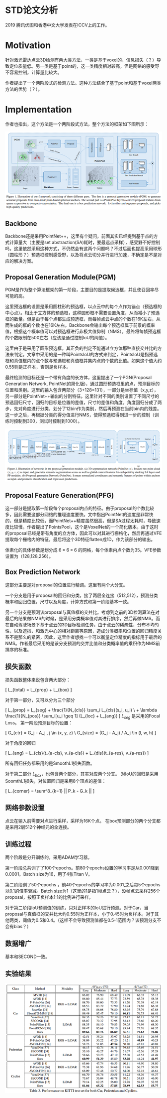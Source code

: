 # STD论文分析
2019 腾讯优图和香港中文大学发表在ICCV上的工作。

# Motivation
针对激光雷达点云3D检测有两大类方法，一类是基于voxel的，信息损失（？）导致定位质量低。另一类是基于point的，这一类精度相对较高，但是网络的感受野不容易控制，计算量比较大。

作者提出了一个两阶段式的检测方法。这种方法结合了基于point和基于voxel两类方法的优势（？）。

# Implementation
作者也指出，这个方法是一个两阶段式方法，整个方法的框架如下图所示：

<img alt="STD-23ec57f3.png" src="assets/STD-23ec57f3.png" width="" height="" >

## Backbone
Backbone还是采用PointNet++，这里有个疑问，前面其实已经提到基于点的方式计算量大（主要是set abstraction(SA)耗时，要最远点采样），感受野不好控制吗，这里依然采用这种方式，不仍然会有这两个问题吗？不过后面也提高采用球形（圆柱形？）预选框控制感受野，以及将点云切分并行进行加速，不确定是不是对应的解决方案。

## Proposal Generation Module(PGM)
PGM是作为整个算法框架的第一阶段，主要目的是提取候选框，并且使召回率尽可能的高。

这里预选框的设置是采用圆柱形的预选框，以点云中的每个点作为锚点（预选框的中心点）。相比于立方体的预选框，这种圆形框不需要设置角度，从而减小了预选框的数量。但是由于每个点都生成预选框，而每帧点云中点的个数在16K左右，从而生成的框的个数也在16K左右。Backbone会输出每个预选框属于前景的概率值，根据这个概率值可以对预选框进行非极大值抑制（NMS），最终将每帧预选框的个数限制在500左右（应该是通过控制IoU的阈值）。

这里由于是采用了圆形预选框，其正负的判定不能通过立方体那种直接交并比的方法来判定。文章中采用的是一种叫PointsIoU的方式来判定，PointsIoU是指预选框和真值框内的点个数与预选框和真值框并集内点的个数的比值。如果这个值大约0.55则是正样本，否则是负样本。

最终检测的目标还是一个带有角度的长方体，这里提出了一个PGN(Proposal Generation Network, PointNet的简化版)，通过圆形预选框里的点，预测目标的位置和类别。这里的输入包含两部分（3+128=131），一部分是坐标值（x,y,z），另一部分是PointNet++输出的分割特征。这里针对不同的类别设置了不同尺寸的预选回归尺寸，回归的目标是位置的差值，尺寸的差值和角度。角度回归分成了两步，先对角度进行分类，划分了12bin作为类别，然后再预测在当前bin内的残差。
这一步之后，再根据分类的得分值进行NMS，使得预选框得到进一步的控制（训练时控制到300，测试时控制到1000）。

<img alt="STD-31fb954d.png" src="assets/STD-31fb954d.png" width="" height="" >

## Proposal Feature Generation(PFG)
这一部分是提取第一阶段每个proposal内点的特征。由于proposal的个数比较多，因此需要这部分网络的推理速度要快。文中指出PointNet的速度是非常快的，但是精度比较低，而PointNet++精度虽然很高，但是SA过程太耗时，导致速度比较慢。作者提出了PointsPool，这个是VoxelNet的一个简化版本。由于这时的proposal已经是带有角度的立方体，因此可以对其进行栅格化，然后再通过VFE提取每个栅格内的特征，最后将这个3D特征flatten成1D，作为该部分的输出。

体素化的具体参数是划分成 $6 \times 6 \times 6$ 的网格，每个体素内点个数为35。VFE参数设置为（128,128,256）。

## Box Prediction Network
这部分主要是对proposal的位置进行精调。这里有两个大分支。

一个分支是用于proposal的回归和分类，接了两层全连接（512,512），预测分类概率和回归位置，尺寸以及角度，计算方式和第一阶段基本一致。

另一个分支是预测该proposal与真值框的交并比。考虑到之前的3D检测算法在对最后的结果做NMS的时候，是采用分类概率值对其进行排序，然后再做NMS。而在自动驾驶场景下基于点云的3D目标检测任务，由于点云的稀疏性，分布不均匀性，以及遮挡，和激光中心的相对距离等原因，造成分类概率和位置的回归精度关系不是那么的紧密，因此，这里作者想找一个可以衡量定位精度的指标用于最后的NMS。作者最后采用的是该分支预测的交并比值和分类概率值的乘积作为NMS前排序的标准。


## 损失函数
损失函数整体来说包含两大部分：

\[
L_{total} = L_{prop} + L_{box}
\]

对于第一部分，又可以分为三个部分

\[
L_{prop} = L_{seg} + \frac{1}{N_{cls}} \sum_i L_{cls}(s_i, u_i) \\
          + \lambda \frac{1}{N_{pos}} \sum_i[u_i \geq 1] (L_{loc} + L_{ang})
\]
$L_{seg}$ 是采用的Focal Loss。
第一阶段预测目标的设置：

\[
G_{ctr} = G_j - A_j , j \in (x, y, z) \\
G_{size} = (G_j - A_j) / A_j \in (l, w, h)
\]

对于角度的回归

\[
L_{ang} = L_{cls}(t_{a-cls}, v_{a-cls}) + L_{dis}(t_{a-res}, v_{a-res})
\]

所有回归任务都采用的是SmoothL1损失函数。


对于第二部分 $L_{box}$，也包含两个部分，其实对应两个分支。
对IoU的回归是采用SoomthL1损失，对位置回归是采用8个顶点的差值：

\[
L_{corner} = \sum^8_{k=1} || P_k - G_k ||
\]

## 网络参数设置
点云在输入前需要对点进行采样，采样为16K个点。
在box预测部分的两个分支都是采用2层512个神经元的全连接。

## 训练过程
两个阶段是分开训练的，采用ADAM学习器。

第一阶段总共训了了100个epochs。前80个epochs设置的学习率是从0.001降到0.0001。Batch size为16，用了4张Titan V。

第二阶段训了50个epochs ，前40个epochs的学习率为0.001,之后每5个epochs以0.1的倍率衰减。Batch size为1（这里的1是指1帧点云？），没帧点云采样256个proposal，按照正负样本1:1的比例进行采样。

对于第二阶段IoU预测值的训练，只对正样本的IoU进行预测。对于Car，当proposal与真值框的交并比大约0.55时为正样本，小于0.45时为负样本。对于其他两类，阈值为0.5和0.4。（这样不会导致预测值都在0.5-1范围内？该预测分支不会有bias？）

## 数据增广
基本和SECOND一致。


## 实验结果

<img alt="STD-8850de9c.png" src="assets/STD-8850de9c.png" width="" height="" >
